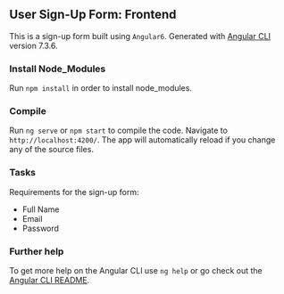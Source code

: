 ## User Sign-Up Form: Frontend

This is a sign-up form built using `Angular6`.
Generated with [Angular CLI](https://github.com/angular/angular-cli) version 7.3.6.

### Install Node_Modules

Run `npm install` in order to install node_modules. 

### Compile

Run `ng serve` or `npm start` to compile the code. 
Navigate to `http://localhost:4200/`. The app will automatically reload if you change any of the source files.

### Tasks

Requirements for the sign-up form:
* Full Name 
* Email
* Password

### Further help

To get more help on the Angular CLI use `ng help` or go check out the [Angular CLI README](https://github.com/angular/angular-cli/blob/master/README.md).
